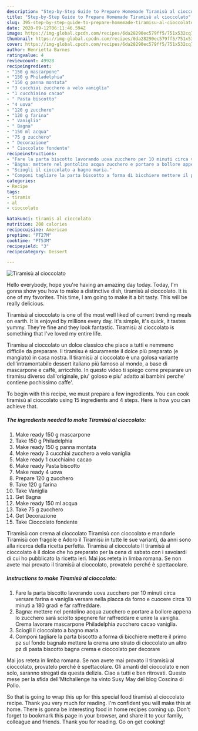 ```yaml
---
description: "Step-by-Step Guide to Prepare Homemade Tiramisù al cioccolato"
title: "Step-by-Step Guide to Prepare Homemade Tiramisù al cioccolato"
slug: 395-step-by-step-guide-to-prepare-homemade-tiramisu-al-cioccolato
date: 2020-09-12T06:11:46.594Z
image: https://img-global.cpcdn.com/recipes/6da28290ec579ff5/751x532cq70/tiramisu-al-cioccolato-recipe-main-photo.jpg
thumbnail: https://img-global.cpcdn.com/recipes/6da28290ec579ff5/751x532cq70/tiramisu-al-cioccolato-recipe-main-photo.jpg
cover: https://img-global.cpcdn.com/recipes/6da28290ec579ff5/751x532cq70/tiramisu-al-cioccolato-recipe-main-photo.jpg
author: Henrietta Barnes
ratingvalue: 4
reviewcount: 49928
recipeingredient:
- "150 g mascarpone"
- "150 g Philadelphia"
- "150 g panna montata"
- "3 cucchiai zucchero a velo vaniglia"
- "1 cucchiaino cacao"
- " Pasta biscotto"
- "4 uova"
- "120 g zucchero"
- "120 g farina"
- " Vaniglia"
- " Bagna"
- "150 ml acqua"
- "75 g zucchero"
- " Decorazione"
- " Cioccolato fondente"
recipeinstructions:
- "Fare la parta biscotto lavorando uova zucchero per 10 minuti circa versare farina e vaniglia versare nella placca da forno e cuocere circa 10 minuti a 180 gradi e far raffreddare."
- "Bagna: mettere nel pentolino acqua zucchero e portare a bollore appena lo zucchero sarà sciolto spegnere far raffreddare e unire la vaniglia. Crema lavorare mascarpone Philadelphia zucchero cacao vaniglia."
- "Sciogli il cioccolato a bagno maria."
- "Componi tagliare la parta biscotto a forma di bicchiere mettere il primo pz sul fondo bagnalo mettere la crema uno strato di cioccolato un altro pz di pasta biscotto bagna crema e cioccolato per decorare"
categories:
- Recipe
tags:
- tiramis
- al
- cioccolato

katakunci: tiramis al cioccolato 
nutrition: 208 calories
recipecuisine: American
preptime: "PT27M"
cooktime: "PT53M"
recipeyield: "3"
recipecategory: Dessert

---
```



![Tiramisù al cioccolato](https://img-global.cpcdn.com/recipes/6da28290ec579ff5/751x532cq70/tiramisu-al-cioccolato-recipe-main-photo.jpg)

Hello everybody, hope you're having an amazing day today. Today, I'm gonna show you how to make a distinctive dish, tiramisù al cioccolato. It is one of my favorites. This time, I am going to make it a bit tasty. This will be really delicious.

Tiramisù al cioccolato is one of the most well liked of current trending meals on earth. It is enjoyed by millions every day. It's simple, it's quick, it tastes yummy. They're fine and they look fantastic. Tiramisù al cioccolato is something that I've loved my entire life.

Tiramisu al cioccolato un dolce classico che piace a tutti e nemmeno difficile da preparare. Il tiramisu è sicuramente il dolce più preparato (e mangiato) in casa nostra. Il tiramisù al cioccolato è una golosa variante dell&#39;intramontabile dessert italiano più famoso al mondo, a base di mascarpone e caffè, arricchito. In questo video ti spiego come preparare un tiramisu diverso dall&#39;originale, piu&#39; goloso e piu&#39; adatto ai bambini perche&#39; contiene pochissimo caffe&#39;.


To begin with this recipe, we must prepare a few ingredients. You can cook tiramisù al cioccolato using 15 ingredients and 4 steps. Here is how you can achieve that.

<!--inarticleads1-->

##### The ingredients needed to make Tiramisù al cioccolato:

1. Make ready 150 g mascarpone
1. Take 150 g Philadelphia
1. Make ready 150 g panna montata
1. Make ready 3 cucchiai zucchero a velo vaniglia
1. Make ready 1 cucchiaino cacao
1. Make ready  Pasta biscotto
1. Make ready 4 uova
1. Prepare 120 g zucchero
1. Take 120 g farina
1. Take  Vaniglia
1. Get  Bagna
1. Make ready 150 ml acqua
1. Take 75 g zucchero
1. Get  Decorazione
1. Take  Cioccolato fondente


Tiramisù con crema al cioccolato Tiramisù con cioccolato e mandorle Tiramisù con fragole e Adoro il Tiramisù in tutte le sue varianti, da anni sono alla ricerca della ricetta perfetta. Tiramisù al cioccolato Il tiramisù al cioccolato è il dolce che ho preparato per la cena di sabato con i savoiardi di cui ho pubblicato la ricetta ieri. Mai jos reteta in limba romana. Se non avete mai provato il tiramisù al cioccolato, provatelo perché è spettacolare. 

<!--inarticleads2-->

##### Instructions to make Tiramisù al cioccolato:

1. Fare la parta biscotto lavorando uova zucchero per 10 minuti circa versare farina e vaniglia versare nella placca da forno e cuocere circa 10 minuti a 180 gradi e far raffreddare.
1. Bagna: mettere nel pentolino acqua zucchero e portare a bollore appena lo zucchero sarà sciolto spegnere far raffreddare e unire la vaniglia. Crema lavorare mascarpone Philadelphia zucchero cacao vaniglia.
1. Sciogli il cioccolato a bagno maria.
1. Componi tagliare la parta biscotto a forma di bicchiere mettere il primo pz sul fondo bagnalo mettere la crema uno strato di cioccolato un altro pz di pasta biscotto bagna crema e cioccolato per decorare


Mai jos reteta in limba romana. Se non avete mai provato il tiramisù al cioccolato, provatelo perché è spettacolare. Gli amanti del cioccolato e non solo, saranno stregati da questa delizia. Ciao a tutti e ben ritrovati. Questo mese per la sfida dell&#39;Mtchallenge ha vinto Susy May del blog Coscina di Pollo. 

So that is going to wrap this up for this special food tiramisù al cioccolato recipe. Thank you very much for reading. I'm confident you will make this at home. There is gonna be interesting food in home recipes coming up. Don't forget to bookmark this page in your browser, and share it to your family, colleague and friends. Thank you for reading. Go on get cooking!
